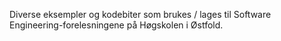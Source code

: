 Diverse eksempler og kodebiter som brukes / lages til Software Engineering-forelesningene på Høgskolen i Østfold.